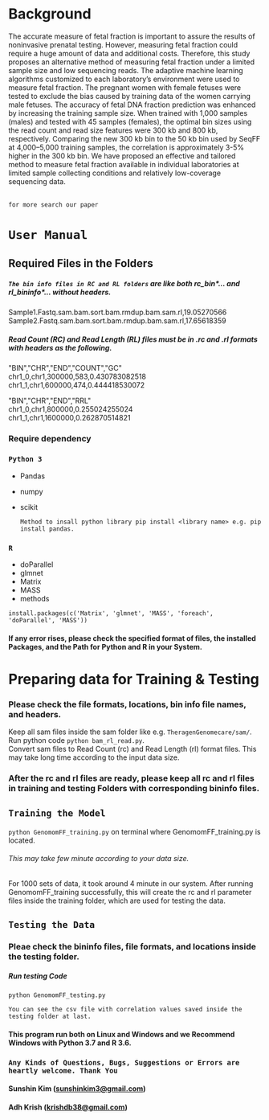 # Background
The accurate measure of fetal fraction is important to assure the results of noninvasive prenatal testing. However, measuring fetal fraction could require a huge amount of data and additional costs. Therefore, this study proposes an alternative method of measuring fetal fraction under a limited sample size and low sequencing reads. The adaptive machine learning algorithms customized to each laboratory’s environment were used to measure fetal fraction. The pregnant women with female fetuses were tested to exclude the bias caused by training data of the women carrying male fetuses. The accuracy of fetal DNA fraction prediction was enhanced by increasing the training sample size. When trained with 1,000 samples (males) and tested with 45 samples (females), the optimal bin sizes using the read count and read size features were 300 kb and 800 kb, respectively. Comparing the new 300 kb bin to the 50 kb bin used by SeqFF at 4,000–5,000 training samples, the correlation is approximately 3-5% higher in the 300 kb bin. We have proposed an effective and tailored method to measure fetal fraction available in individual laboratories at limited sample collecting conditions and relatively low-coverage sequencing data.

 <br> `for more search our paper`
# `User Manual`
## Required Files in the Folders
##### `The bin info files in RC and RL folders` are like both rc_bin*...  and rl_bininfo*... without headers.

Sample1.Fastq.sam.bam.sort.bam.rmdup.bam.sam.rl,19.05270566
Sample2.Fastq.sam.bam.sort.bam.rmdup.bam.sam.rl,17.65618359

##### Read Count (RC) and Read Length (RL) files must be in .rc and .rl formats with headers as the following. <br>
"BIN","CHR","END","COUNT","GC" <br>
chr1_0,chr1,300000,583,0.430783082518<br>
chr1_1,chr1,600000,474,0.444418530072<br>

"BIN","CHR","END","RRL"<br>
chr1_0,chr1,800000,0.255024255024<br>
chr1_1,chr1,1600000,0.262870514821 <br>

### Require dependency
### `Python 3`
 - Pandas 
 - numpy
 - scikit
   
   ```Method to insall python library pip install <library name> e.g. pip install pandas. ```
 
### `R`
  - doParallel
  - glmnet
  - Matrix
  - MASS
  - methods
  
  ```install.packages(c('Matrix', 'glmnet', 'MASS', 'foreach', 'doParallel', 'MASS'))```

#### If any error rises, please check the specified format of files, the installed Packages, and the Path for Python and R in your System.

# Preparing data for Training & Testing
### Please check the file formats, locations, bin info file names, and headers.
Keep all sam files inside the sam folder like e.g. `TheragenGenomecare/sam/`. <br>
Run python code `python bam_rl_read.py`. <br> 
Convert sam files to Read Count (rc) and Read Length (rl) format files. This may take long time according to the input data size.
### After the rc and rl files are ready, please keep all rc and rl files in training and testing Folders with corresponding bininfo files.

## ``` Training the Model ```
`python GenomomFF_training.py` on terminal where GenomomFF_training.py is located.

###### This may take few minute according to your data size. <br>
For 1000 sets of data, it took around 4 minute in our system. 
After running GenomomFF_training successfully, this will create the rc and rl parameter files inside the training folder, which are used for testing the data.

## `Testing the Data`
### Pleae check the bininfo files, file formats, and locations inside the testing folder.
#####  Run testing Code 
```python GenomomFF_testing.py``` 

`` You can see the csv file with correlation values saved inside the testing folder at last. ``
#### This program run both on Linux and Windows and we Recommend Windows with Python 3.7 and R 3.6. 
### `Any Kinds of Questions, Bugs, Suggestions or Errors are heartly welcome. Thank You`
#### Sunshin Kim (sunshinkim3@gmail.com)
#### Adh Krish (krishdb38@gmail.com)
